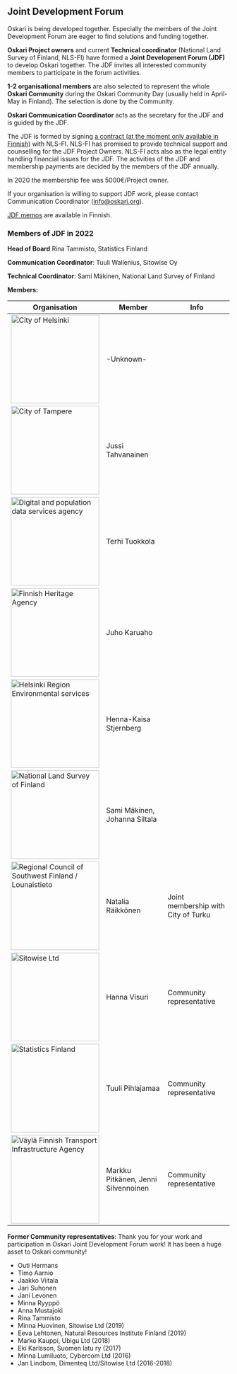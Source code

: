 ## Joint Development Forum

Oskari is being developed together. Especially the members of the Joint Development Forum are eager to find solutions and funding together. 

**Oskari Project owners** and current **Technical coordinator** (National Land Survey of Finland, NLS-FI) have formed a **Joint Development Forum (JDF)** to develop Oskari together. The JDF invites all interested community members to participate in the forum activities.

**1-2 organisational members** are also selected to represent the whole **Oskari Community** during the Oskari Community Day (usually held in April-May in Finland). The selection is done by the Community.

**Oskari Communication Coordinator** acts as the secretary for the JDF and is guided by the JDF.

The JDF is formed by signing [a contract (at the moment only available in Finnish)](https://github.com/oskariorg/oskari-docs/tree/master/community/JDF_contract_template.pdf) with NLS-FI. NLS-FI has promised to provide technical support and counselling for the JDF Project Owners. NLS-FI acts also as the legal entity handling financial issues for the JDF. The activities of the JDF and membership payments are decided by the members of the JDF annually.

In 2020 the membership fee was 5000€/Project owner. 

If your organisation is willing to support JDF work, please contact Communication Coordinator (info@oskari.org).  

[JDF memos](https://github.com/oskariorg/oskari-docs/tree/master/community/memos/) are available in Finnish.


### Members of JDF in 2022

**Head of Board**
Rina Tammisto, Statistics Finland

**Communication Coordinator**:
Tuuli Wallenius, Sitowise Oy

**Technical Coordinator**:
Sami Mäkinen, National Land Survey of Finland

**Members:**

<table class="table table-striped">
  <thead>
    <tr>
      <th scope="col">Organisation</th>
      <th scope="col">Member</th>
      <th scope="col">Info</th>
    </tr>
  </thead>
  <tbody>
    <tr>
      <td><a href="http://www.helsinki.fi/" target="_blank"><img src="/images/logo/hki.png" width="200" alt="City of Helsinki">
          </a></td>
      <td>-Unknown-</td>
      <td></td>
    </tr>
    <tr>
      <td><a href="http://www.tampere.fi/" target="_blank"><img src="/images/logo/tre.png" width="200" alt="City of Tampere"></a></td>
      <td>Jussi Tahvanainen</td>
      <td></td>
    </tr>
    <tr>
      <td><a href="https://dvv.fi/en/individuals" target="_blank"><img src="/images/logo/dvv.png" width="200" alt="Digital and population data services agency"></a></td>
      <td>Terhi Tuokkola</td>
      <td></td>
    </tr>
     <tr>
      <td><a href="https://www.museovirasto.fi/en/" target="_blank"><img src="/images/logo/nba.png" width="200" alt="Finnish Heritage Agency"></a></td>
      <td>Juho Karuaho</td>
      <td></td>
    </tr>
     <tr>
      <td><a href="https://www.hsy.fi/" target="_blank"><img src="/images/logo/hsy.png" width="200" alt="Helsinki Region Environmental services"></a></td>
      <td>Henna-Kaisa Stjernberg</td>
      <td></td>
    </tr>
    <tr>
      <td><a href="https://www.maanmittauslaitos.fi/" target="_blank"><img src="/images/logo/nls.png" width="200" alt="National Land Survey of Finland"></a></td>
      <td>Sami Mäkinen, Johanna Siltala</td>
      <td></td>
    </tr>
    <tr>
      <td><a href="https://www.lounaistieto.fi/" target="_blank"><img src="/images/logo/vsl.png" width="200" alt="Regional Council of Southwest Finland / Lounaistieto"></a></td>
      <td>Natalia Räikkönen</td>
      <td>Joint membership with City of Turku</td>
    </tr>
    <tr>
      <td><a href="https://www.sitowise.com/en" target="_blank"><img src="/images/logo/sitowise.png" width="200" alt="Sitowise Ltd"></a></td>
      <td>Hanna Visuri</td>
      <td>Community representative</td>
    </tr>
     <tr>
      <td><a href="http://www.stat.fi/" target="_blank"><img src="/images/logo/statistics.png" width="200" alt="Statistics Finland"></a></td>
      <td>Tuuli Pihlajamaa</td>
      <td>Community representative</td>
    </tr>
     <tr>
      <td><a href="https://vayla.fi/web/en" target="_blank"><img src="/images/logo/vayla.png" width="200" alt="Väylä Finnish Transport Infrastructure Agency"></a></td>
      <td>Markku Pitkänen, Jenni Silvennoinen</td>
      <td>Community representative</td>
    </tr>
  </tbody>
</table>

**Former Community representatives**:
Thank you for your work and participation in Oskari Joint Development Forum work! It has been a huge asset to Oskari community!

- Outi Hermans
- Timo Aarnio
- Jaakko Viitala
- Jari Suhonen
- Jani Levonen
- Minna Ryyppö
- Anna Mustajoki
- Rina Tammisto
- Minna Huovinen, Sitowise Ltd (2019)
- Eeva Lehtonen, Natural Resources Institute Finland (2019)
- Marko Kauppi, Ubigu Ltd (2018)
- Eki Karlsson, Suomen latu ry (2017)
- Minna Lumiluoto, Cybercom Ltd (2016)
- Jan Lindbom, Dimenteq Ltd/Sitowise Ltd (2016-2018)

